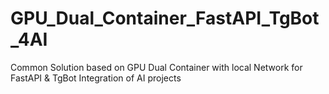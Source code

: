 # GPU_Dual_Container_FastAPI_TgBot_4AI
Common Solution based on GPU Dual Container with local Network for FastAPI &amp; TgBot Integration of AI projects
